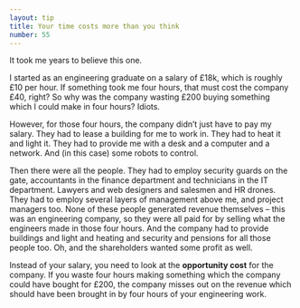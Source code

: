```yaml
---
layout: tip
title: Your time costs more than you think
number: 55
---
```


It took me years to believe this one.

I started as an engineering graduate on a salary of £18k, which is roughly £10 per hour.  If something took me four hours, that must cost the company £40, right?  So why was the company wasting £200 buying something which I could make in four hours?  Idiots.

However, for those four hours, the company didn’t just have to pay my salary.  They had to lease a building for me to work in.  They had to heat it and light it.  They had to provide me with a desk and a computer and a network.  And (in this case) some robots to control.

Then there were all the people.  They had to employ security guards on the gate, accountants in the finance department and technicians in the IT department.  Lawyers and web designers and salesmen and HR drones.  They had to employ several layers of management above me, and project managers too.  None of these people generated revenue themselves – this was an engineering company, so they were all paid for by selling what the engineers made in those four hours.  And the company had to provide buildings and light and heating and security and pensions for all those people too.  Oh, and the shareholders wanted some profit as well.

Instead of your salary, you need to look at the **opportunity cost** for the company.  If you waste four hours making something which the company could have bought for £200, the company misses out on the revenue which should have been brought in by four hours of your engineering work.  
